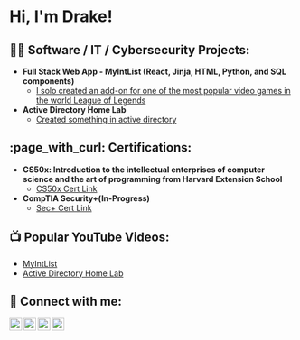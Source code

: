 <h1>Hi, I'm Drake!

<h2>👨‍💻 Software / IT / Cybersecurity Projects:</h2>

- <b>Full Stack Web App - MyIntList (React, Jinja, HTML, Python, and SQL components)</b>
  - [I solo created an add-on for one of the most popular video games in the world League of Legends](https://github.com/ddavis40/My-INT-List)
- <b>Active Directory Home Lab</b>
  - [Created something in active directory]()

<h2>:page_with_curl: Certifications:</h2>

- <b>CS50x: Introduction to the intellectual enterprises of computer science and the art of programming from Harvard Extension School</b>
  - [CS50x Cert Link](https://certificates.cs50.io/f4593f9d-3790-4f8f-920c-975eaa80f5c8.png?size=letter)
- <b>CompTIA Security+(In-Progress)</b>
  - [Sec+ Cert Link]()

<h2>📺 Popular YouTube Videos:</h2>

- [MyIntList](https://youtu.be/eOcW8H7DP_k)
- [Active Directory Home Lab]()


<h2> 🤳 Connect with me:</h2>

[<img align="left" alt="JoshMadakor | YouTube" width="22px" src="https://cdn.jsdelivr.net/npm/simple-icons@v3/icons/youtube.svg" />][youtube]
[<img align="left" alt="JoshMadakor | Twitter" width="22px" src="https://cdn.jsdelivr.net/npm/simple-icons@v3/icons/twitter.svg" />][twitter]
[<img align="left" alt="JoshMadakor | LinkedIn" width="22px" src="https://cdn.jsdelivr.net/npm/simple-icons@v3/icons/linkedin.svg" />][linkedin]
[<img align="left" alt="JoshMadakor | Instagram" width="22px" src="https://cdn.jsdelivr.net/npm/simple-icons@v3/icons/instagram.svg" />][instagram]

[twitter]: https://twitter.com/joshmadakor
[youtube]: https://www.youtube.com/c/joshmadakor
[instagram]: https://www.instagram.com/joshmadakor/
[linkedin]: https://linkedin.com/in/drake-davis-2ba089347
<!--
**joshmadakor1/joshmadakor1** is a ✨ _special_ ✨ repository because its `README.md` (this file) appears on your GitHub profile.

Here are some ideas to get you started:

- 🔭 I’m currently working on ...
- 🌱 I’m currently learning ...
- 👯 I’m looking to collaborate on ...
- 🤔 I’m looking for help with ...
- 💬 Ask me about ...
- 📫 How to reach me: ...
- 😄 Pronouns: ...
- ⚡ Fun fact: ...
-->
